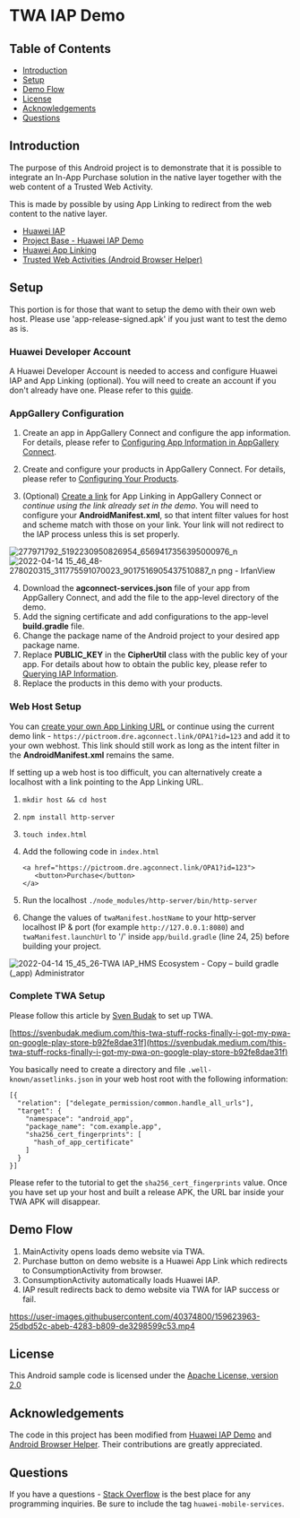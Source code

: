 ﻿# TWA IAP Demo
## Table of Contents
- [Introduction](#introduction)
- [Setup](#setup)
- [Demo Flow](#demo-flow)
- [License](#license)
- [Acknowledgements](#acknowledgements)
- [Questions](#questions)

## Introduction

The purpose of this Android project is to demonstrate that it is possible to integrate an In-App Purchase solution in the native layer together with the web content of a Trusted Web Activity.

This is made by possible by using App Linking to redirect from the web content to the native layer.

- [Huawei IAP](https://developer.huawei.com/consumer/en/hms/huawei-iap/)
- [Project Base - Huawei IAP Demo](https://github.com/HMS-Core/hms-iap-clientdemo-android-studio)
- [Huawei App Linking](https://developer.huawei.com/consumer/en/agconnect/App-linking)
- [Trusted Web Activities (Android Browser Helper)](https://github.com/GoogleChrome/android-browser-helper)

## Setup

This portion is for those that want to setup the demo with their own web host. Please use 'app-release-signed.apk' if you just want to test the demo as is.

### Huawei Developer Account
A Huawei Developer Account is needed to access and configure Huawei IAP and App Linking (optional). You will need to create an account if you don't already have one. Please refer to this [guide](https://developer.huawei.com/consumer/en/doc/help/registerandlogin-0000001052613847).

### AppGallery Configuration
1.  Create an app in AppGallery Connect and configure the app information. For details, please refer to  [Configuring App Information in AppGallery Connect](https://developer.huawei.com/consumer/en/doc/development/HMSCore-Guides/config-agc-0000001050033072?ha_source=hms1).

2.  Create and configure your products in AppGallery Connect. For details, please refer to  [Configuring Your Products](https://developer.huawei.com/consumer/en/doc/development/HMSCore-Guides/config-product-0000001050033076?ha_source=hms1).
3. (Optional) [Create a link](https://developer.huawei.com/consumer/en/doc/development/AppGallery-connect-Guides/agc-applinking-createlinks-byagc-0000001058988077) for App Linking in AppGallery Connect or *continue using the link already set in the demo*. You will need to configure your **AndroidManifest.xml**, so that intent filter values for host and scheme match with those on your link. Your link will not redirect to the IAP process unless this is set properly.

![277971792_5192230950826954_6569417356395000976_n](https://user-images.githubusercontent.com/40374800/163491077-acfab929-d63c-49ed-b3d3-6d60b4e3a73e.png)
![2022-04-14 15_46_48-278020315_311775591070023_9017516905437510887_n png - IrfanView](https://user-images.githubusercontent.com/40374800/163491092-35fc1283-ed76-43a7-9187-69727c2c434d.png)

4.  Download the  **agconnect-services.json**  file of your app from AppGallery Connect, and add the file to the app-level directory of the demo.
5. Add the signing certificate and add configurations to the app-level  **build.gradle**  file.
6. Change the package name of the Android project to your desired app package name.
7. Replace  **PUBLIC_KEY**  in the  **CipherUtil**  class with the public key of your app. For details about how to obtain the public key, please refer to  [Querying IAP Information](https://developer.huawei.com/consumer/en/doc/development/HMSCore-Guides/query-payment-info-0000001050166299?ha_source=hms1).
8. Replace the products in this demo with your products.

### Web Host Setup
You can [create your own App Linking URL](https://developer.huawei.com/consumer/en/doc/development/AppGallery-connect-Guides/agc-applinking-createlinks-byagc-0000001058988077) or continue using the current demo link - `https://pictroom.dre.agconnect.link/OPA1?id=123` and add it to your own webhost. This link should still work as long as the intent filter in the **AndroidManifest.xml** remains the same.

If setting up a web host is too difficult, you can alternatively create a localhost with a link pointing to the App Linking URL.

1. `mkdir host && cd host`
2. `npm install http-server`
3. `touch index.html`
4. Add the following code in `index.html`

       <a href="https://pictroom.dre.agconnect.link/OPA1?id=123">
          <button>Purchase</button>
       </a>

5. Run the localhost `./node_modules/http-server/bin/http-server`
6. Change  the values of `twaManifest.hostName` to your http-server localhost IP & port (for example `http://127.0.0.1:8080`) and `twaManifest.launchUrl` to '/' inside `app/build.gradle` (line 24, 25) before building your project.

![2022-04-14 15_45_26-TWA IAP_HMS Ecosystem - Copy – build gradle (_app) Administrator](https://user-images.githubusercontent.com/40374800/163491001-eea2a73b-05e2-4954-924d-024203e718eb.png)

### Complete TWA Setup
Please follow this article by [Sven Budak](https://svenbudak.medium.com/) to set up TWA.

[https://svenbudak.medium.com/this-twa-stuff-rocks-finally-i-got-my-pwa-on-google-play-store-b92fe8dae31f](https://svenbudak.medium.com/this-twa-stuff-rocks-finally-i-got-my-pwa-on-google-play-store-b92fe8dae31f)

You basically need to create a directory and file `.well-known/assetlinks.json` in your web host root with the following information:

```
[{
  "relation": ["delegate_permission/common.handle_all_urls"],
  "target": {
    "namespace": "android_app",
    "package_name": "com.example.app",
    "sha256_cert_fingerprints": [
      "hash_of_app_certificate"
    ]
  }
}]
```

Please refer to the tutorial to get the `sha256_cert_fingerprints` value. Once you have set up your host and built a release APK, the URL bar inside your TWA APK will disappear.

## Demo Flow
1. MainActivity opens loads demo website via TWA.
2. Purchase button on demo website is a Huawei App Link which redirects to ConsumptionActivity from browser.
3. ConsumptionActivity automatically loads Huawei IAP.
4. IAP result redirects back to demo website via TWA for IAP success or fail.

https://user-images.githubusercontent.com/40374800/159623963-25dbd52c-abeb-4283-b809-de3298599c53.mp4

## License
This Android sample code is licensed under the [Apache License, version 2.0](http://www.apache.org/licenses/LICENSE-2.0)

## Acknowledgements
The code in this project has been modified from [Huawei IAP Demo](https://github.com/HMS-Core/hms-iap-clientdemo-android-studio) and [Android Browser Helper](https://github.com/GoogleChrome/android-browser-helper). Their contributions are greatly appreciated.

## Questions
If you have a questions - [Stack Overflow](https://stackoverflow.com/questions/tagged/huawei-mobile-services) is the best place for any programming inquiries. Be sure to include the tag `huawei-mobile-services`.
